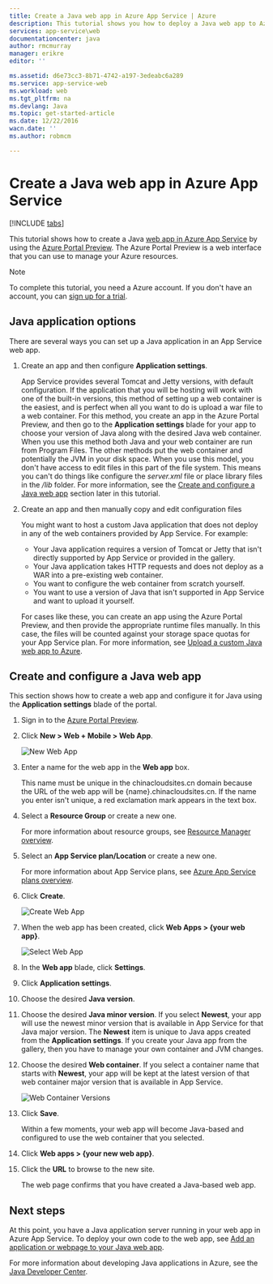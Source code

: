 ```yaml
---
title: Create a Java web app in Azure App Service | Azure
description: This tutorial shows you how to deploy a Java web app to Azure App Service.
services: app-service\web
documentationcenter: java
author: rmcmurray
manager: erikre
editor: ''

ms.assetid: d6e73cc3-8b71-4742-a197-3edeabc6a289
ms.service: app-service-web
ms.workload: web
ms.tgt_pltfrm: na
ms.devlang: Java
ms.topic: get-started-article
ms.date: 12/22/2016
wacn.date: ''
ms.author: robmcm

---
```

# Create a Java web app in Azure App Service
[!INCLUDE [tabs](../../includes/app-service-web-get-started-nav-tabs.md)]

This tutorial shows how to create a Java [web app in Azure App Service] by using the [Azure Portal Preview]. The Azure Portal Preview is a web interface that you can use to manage your Azure resources.

> [!NOTE]
> To complete this tutorial, you need a Azure account. If you don't have an account, you can [sign up for a trial].
> 
> 

## Java application options
There are several ways you can set up a Java application in an App Service web app. 

1. Create an app and then configure **Application settings**.

    App Service provides several Tomcat and Jetty versions, with default configuration. If the application that you will be hosting will work with one of the built-in versions, this method of setting up a web container is the easiest, and is perfect when all you want to do is upload a war file to a web container. For this method, you create an app in the Azure Portal Preview, and then go to the **Application settings** blade for your app to choose your version of Java along with the desired Java web container. When you use this method both Java and your web container are run from Program Files. The other methods put the web container and potentially the JVM in your disk space. When you use this model, you don't have access to edit files in this part of the file system. This means you can't do things like configure the *server.xml* file or place library files in the */lib* folder. For more information, see the [Create and configure a Java web app](#portal) section later in this tutorial.
3. Create an app and then manually copy and edit configuration files 

    You might want to host a custom Java application that does not deploy in any of the web containers provided by App Service. For example:

    * Your Java application requires a version of Tomcat or Jetty that isn't directly supported by App Service or provided in the gallery.
    * Your Java application takes HTTP requests and does not deploy as a WAR into a pre-existing web container.
    * You want to configure the web container from scratch yourself. 
    * You want to use a version of Java that isn't supported in App Service and want to upload it yourself.

    For cases like these, you can create an app using the Azure Portal Preview, and then provide the appropriate runtime files manually. In this case, the files will be counted against your storage space quotas for your App Service plan. For more information, see [Upload a custom Java web app to Azure].

## <a name="portal"></a> Create and configure a Java web app
This section shows how to create a web app and configure it for Java using the **Application settings** blade of the portal.

1. Sign in to the [Azure Portal Preview].
2. Click **New > Web + Mobile > Web App**.

    ![New Web App][newwebapp]
3. Enter a name for the web app in the **Web app** box.

    This name must be unique in the chinacloudsites.cn domain because the URL of the web app will be {name}.chinacloudsites.cn. If the name you enter isn't unique, a red exclamation mark appears in the text box.
4. Select a **Resource Group** or create a new one.

    For more information about resource groups, see [Resource Manager overview].
5. Select an **App Service plan/Location** or create a new one.

    For more information about App Service plans, see [Azure App Service plans overview].
6. Click **Create**.

    ![Create Web App][newwebapp2]
7. When the web app has been created, click **Web Apps > {your web app}**.

    ![Select Web App][selectwebapp]
8. In the **Web app** blade, click **Settings**.
9. Click **Application settings**.
10. Choose the desired **Java version**. 
11. Choose the desired **Java minor version**. If you select **Newest**, your app will use the newest minor version that is available in App Service for that Java major version. The **Newest** item is unique to Java apps created from the **Application settings**. If you create your Java app from the gallery, then you have to manage your own container and JVM changes. 
12. Choose the desired **Web container**. If you select a container name that starts with **Newest**, your app will be kept at the latest version of that web container major version that is available in App Service. 

    ![Web Container Versions][versions]
13. Click **Save**.

    Within a few moments, your web app will become Java-based and configured to use the web container that you selected.
14. Click **Web apps > {your new web app}**.
15. Click the **URL** to browse to the new site.

    The web page confirms that you have created a Java-based web app.

## Next steps
At this point, you have a Java application server running in your web app in Azure App Service. To deploy your own code to the web app, see [Add an application or webpage to your Java web app].

For more information about developing Java applications in Azure, see the [Java Developer Center].

<!-- URL List -->

[Add an application or webpage to your Java web app]: ./web-sites-java-add-app.md
[Azure App Service plans overview]: ../app-service/azure-web-sites-web-hosting-plans-in-depth-overview.md
[Azure Portal Preview]: https://portal.azure.cn/
[sign up for a trial]: https://www.azure.cn/pricing/1rmb-trial/
[Try App Service]: https://azure.microsoft.com/try/app-service/
[web app in Azure App Service]: /azure/app-service-web/app-service-changes-existing-services/
[Java Developer Center]: /develop/java/
[Resource Manager overview]: ../azure-resource-manager/resource-group-overview.md
[Upload a custom Java web app to Azure]: ./web-sites-java-custom-upload.md

<!-- IMG List -->

[newwebapp]: ./media/web-sites-java-get-started/newwebapp.png
[newwebapp2]: ./media/web-sites-java-get-started/newwebapp2.png
[selectwebapp]: ./media/web-sites-java-get-started/selectwebapp.png
[versions]: ./media/web-sites-java-get-started/versions.png
[newmarketplace]: ./media/web-sites-java-get-started/newmarketplace.png
[webmobilejetty]: ./media/web-sites-java-get-started/webmobilejetty.png
[jettyblade]: ./media/web-sites-java-get-started/jettyblade.png
[jettyportalcreate2]: ./media/web-sites-java-get-started/jettyportalcreate2.png
[jettyurl]: ./media/web-sites-java-get-started/jettyurl.png
[tomcat]: ./media/web-sites-java-get-started/tomcat.png
[jetty]: ./media/web-sites-java-get-started/jetty.png
